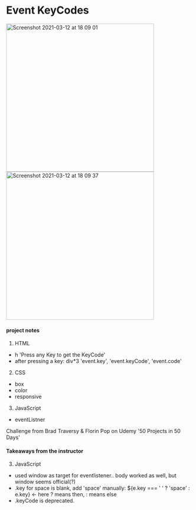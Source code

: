 # Event KeyCodes
<img width="400" alt="Screenshot 2021-03-12 at 18 09 01" src="https://user-images.githubusercontent.com/71224770/110980810-296b6280-835e-11eb-962e-4e675b37e81d.png">
<img width="400" alt="Screenshot 2021-03-12 at 18 09 37" src="https://user-images.githubusercontent.com/71224770/110980830-30927080-835e-11eb-85a0-d64dc940835e.png">


#### project notes

1. HTML
- h 'Press any Key to get the KeyCode'
- after pressing a key: div*3 'event.key', 'event.keyCode', 'event.code'

2. CSS
- box
- color
- responsive

3. JavaScript
- eventListner

Challenge from Brad Traversy & Florin Pop on Udemy '50 Projects in 50 Days'

#### Takeaways from the instructor

3. JavaScript
- used window as target for eventlistener.. body worked as well, but window seems official(?)
- .key for space is blank, add 'space' manually: ${e.key === ' ' ? 'space' : e.key} <- here ? means then, : means else
- .keyCode is deprecated.

